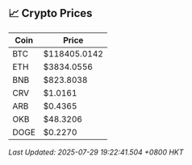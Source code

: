 ## 📈 Crypto Prices

| Coin | Price |
| ---- | ----- |
| BTC | $118405.0142 |
| ETH | $3834.0556 |
| BNB | $823.8038 |
| CRV | $1.0161 |
| ARB | $0.4365 |
| OKB | $48.3206 |
| DOGE | $0.2270 |

_Last Updated: 2025-07-29 19:22:41.504 +0800 HKT_